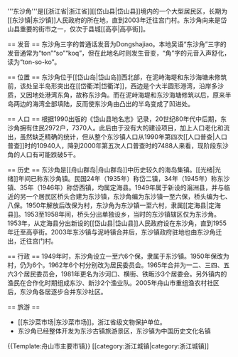 '''东沙角'''是[[浙江省|浙江省]][[岱山县|岱山县]]境内的一个大型居民区，长期为[[东沙镇|东沙镇]]人民政府的所在地，直到2003年迁往宫门村。东沙角向来是岱山县重要的街市之一，仅次于县城[[高亭|高亭街]]。

== 发音 ==
东沙角三字的普通话发音为Dongshajiao。本地吴语“东沙角”三字的发音通常为“ton”“so”“koq”，但在此地名时则发生音变，“角”字的元音入声舒化，读为“ton-so-ko”。

== 位置 ==
东沙角位于[[岱山岛|岱山岛]]西北部，在泥峙海堤和东沙海塘未修筑前，该处呈半岛形突出在[[岱衢洋|岱衢洋]]，西边是个大半圆形港湾，沿岸多沙质，又因地处港湾东角，故称东沙角。而在泥峙海堤和东沙海塘修筑以后，原来半岛两边的海湾全部填陆，反而使东沙角由凸出的半岛变成了凹进处。

== 人口 ==
根据1990出版的《岱山县地名志》记录，20世纪80年代中后期，东沙角拥有住民2972户，7370人。此后由于没有大的建设项目，加上人口老化和流出，虽然缺乏精确的统计，但从整个东沙镇人口从1990年第四次[[人口普查|人口普查]]时的10940人，降到2000年第五次人口普查时的7488人来看，现阶段东沙角的人口有可能跌破5千。

== 历史 ==
东沙角是[[舟山群岛|舟山群岛]]中历史较久的海岛集镇。[[光绪|光绪]]年间已称东沙角镇。民国24年（1935年）称岱二镇，34年（1945年）称东沙镇、35年（1946年）称岱西镇，均属定海县。1949年属于新设的滃洲县，并与临近的另一个居民区桥头合建为东沙镇，东沙角编为东沙镇一至六保，桥头编为七、八保。1950年解放后改保为村，东沙角为东沙镇一至六村，隶属[[定海县|定海县]]。1953至1958年间，桥头分出单独设乡，当时的东沙镇辖区仅为东沙角。1953年，从定海县分出新设的[[岱山县|岱山县]]人民政府设在东沙角，直到1955年迁至高亭街。2003年东沙镇与泥峙镇合并后，东沙镇政府驻地也由东沙角迁出，迁往宫门村。

== 行政 ==
1949年时，东沙角设立一至六6个保，隶属于东沙镇。1950年保改为村，仍为6个。1962年6个村分别改为居民委员会。1965年合并为一二、三四、五六3个居民委员会，1981年更名为沙河口、横街、铁畈沙3个居委会。另外镇内的渔民在合作化时期组成东沙、新沙2个渔业队。2005年舟山市重组渔农村社区后，东沙角各居逐步合并东沙社区。

== 旅游 ==
* [[东沙菜市场|东沙菜市场]]。浙江省级文物保护单位。
* 东沙角已经整体开发为东沙古镇旅游景区，东沙镇为中国历史文化名镇

{{Template:舟山市主要市镇}}
[[category:浙江城镇|category:浙江城镇]]
